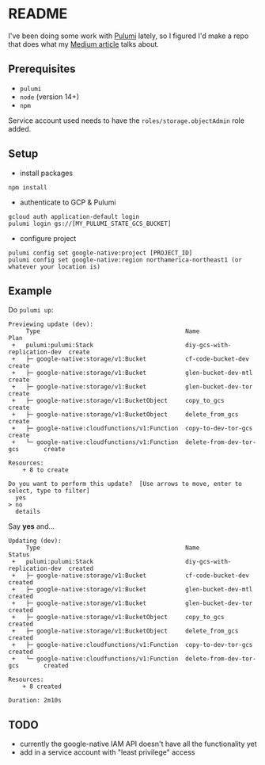 # README
I've been doing some work with [Pulumi](https://www.pulumi.com) lately, so I figured I'd make a repo that does what my [Medium article](https://medium.com/@glen.yu/diy-google-cloud-storage-replication-using-cloud-functions-51ae3a7124a7) talks about.


## Prerequisites
- `pulumi`
- `node` (version 14+)
- `npm`

Service account used needs to have the `roles/storage.objectAdmin` role added. 


## Setup
- install packages
```
npm install
```

- authenticate to GCP & Pulumi
```
gcloud auth application-default login
pulumi login gs://[MY_PULUMI_STATE_GCS_BUCKET]
```

- configure project
```
pulumi config set google-native:project [PROJECT_ID]
pulumi config set google-native:region northamerica-northeast1 (or whatever your location is)
```

## Example
Do `pulumi up`:
```
Previewing update (dev):
     Type                                         Name                          Plan
 +   pulumi:pulumi:Stack                          diy-gcs-with-replication-dev  create
 +   ├─ google-native:storage/v1:Bucket           cf-code-bucket-dev            create
 +   ├─ google-native:storage/v1:Bucket           glen-bucket-dev-mtl           create
 +   ├─ google-native:storage/v1:Bucket           glen-bucket-dev-tor           create
 +   ├─ google-native:storage/v1:BucketObject     copy_to_gcs                   create
 +   ├─ google-native:storage/v1:BucketObject     delete_from_gcs               create
 +   ├─ google-native:cloudfunctions/v1:Function  copy-to-dev-tor-gcs           create
 +   └─ google-native:cloudfunctions/v1:Function  delete-from-dev-tor-gcs       create

Resources:
    + 8 to create

Do you want to perform this update?  [Use arrows to move, enter to select, type to filter]
  yes
> no
  details
```

Say **yes** and...
```
Updating (dev):
     Type                                         Name                          Status
 +   pulumi:pulumi:Stack                          diy-gcs-with-replication-dev  created
 +   ├─ google-native:storage/v1:Bucket           cf-code-bucket-dev            created
 +   ├─ google-native:storage/v1:Bucket           glen-bucket-dev-mtl           created
 +   ├─ google-native:storage/v1:Bucket           glen-bucket-dev-tor           created
 +   ├─ google-native:storage/v1:BucketObject     copy_to_gcs                   created
 +   ├─ google-native:storage/v1:BucketObject     delete_from_gcs               created
 +   ├─ google-native:cloudfunctions/v1:Function  copy-to-dev-tor-gcs           created
 +   └─ google-native:cloudfunctions/v1:Function  delete-from-dev-tor-gcs       created

Resources:
    + 8 created

Duration: 2m10s
```

## TODO
- currently the google-native IAM API doesn't have all the functionality yet
- add in a service account with "least privilege" access
